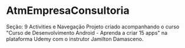 # AtmEmpresaConsultoria
Seção: 9
Activities e Navegação
Projeto criado acompanhando o curso "Curso de Desenvolvimento Android - Aprenda a criar 15 apps" na plataforma Udemy com o instrutor 
Jamilton Damasceno.

